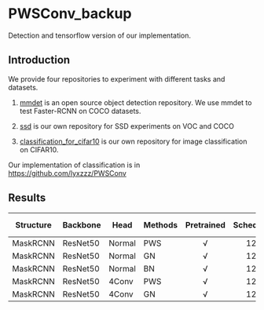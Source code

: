 # PWSConv_backup
Detection and tensorflow version of our implementation.

## Introduction
We provide four repositories to experiment with different tasks and datasets.
1. [mmdet](mmdet) is an open source object detection repository. We use mmdet to test Faster-RCNN on COCO datasets.

2. [ssd](ssd) is our own repository for SSD experiments on VOC and COCO

3. [classification_for_cifar10](classification_for_cifar10) is our own repository for image classification on CIFAR10.

Our implementation of classification is in https://github.com/lyxzzz/PWSConv

## Results
|Structure | Backbone | Head | Methods | Pretrained  | Schedule | mAP BBOX | mAP Mask |
|  ----  |  ----  | ----  | ----  | :----: | :----: | :----: | :----: |
| MaskRCNN | ResNet50 | Normal | PWS | √ | 12 | 38.9 | 35.3
| MaskRCNN | ResNet50 | Normal | GN | √ | 12 | 38.2 | 34.5
| MaskRCNN | ResNet50 | Normal | BN | √ | 12 | 38.0 | 34.4
| MaskRCNN | ResNet50 | 4Conv | PWS | √ | 12 | 39.5 | 35.6
| MaskRCNN | ResNet50 | 4Conv | GN | √ | 12 | 39.1| 35.3
